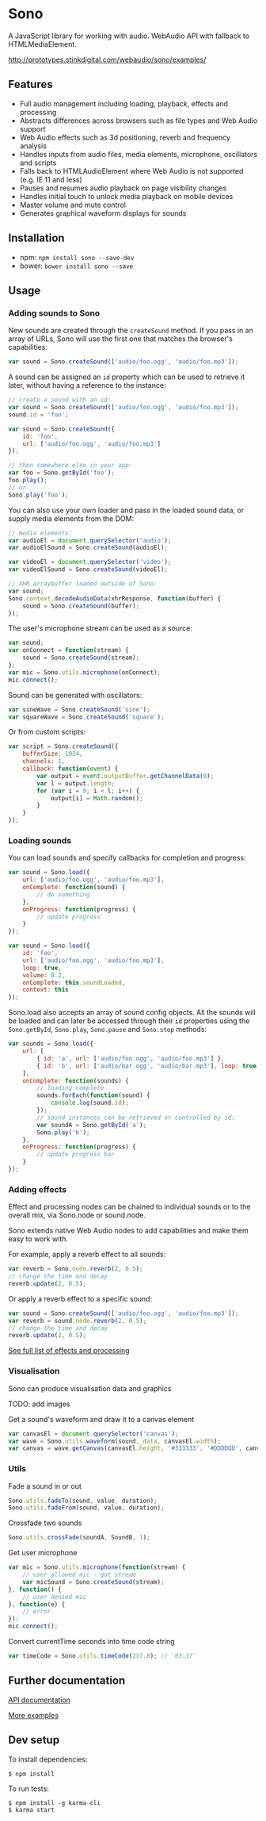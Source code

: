 # Sono

A JavaScript library for working with audio. WebAudio API with fallback to HTMLMediaElement.

<http://prototypes.stinkdigital.com/webaudio/sono/examples/>

## Features

* Full audio management including loading, playback, effects and processing
* Abstracts differences across browsers such as file types and Web Audio support
* Web Audio effects such as 3d positioning, reverb and frequency analysis
* Handles inputs from audio files, media elements, microphone, oscillators and scripts
* Falls back to HTMLAudioElement where Web Audio is not supported (e.g. IE 11 and less)
* Pauses and resumes audio playback on page visibility changes
* Handles initial touch to unlock media playback on mobile devices
* Master volume and mute control
* Generates graphical waveform displays for sounds

## Installation

* npm: ```npm install sono --save-dev```
* bower: ```bower install sono --save```

## Usage

### Adding sounds to Sono

New sounds are created through the `createSound` method. If you pass in an array of URLs, Sono will use the first one that matches the browser's capabilities:

```javascript
var sound = Sono.createSound(['audio/foo.ogg', 'audio/foo.mp3']);
```

A sound can be assigned an `id` property which can be used to retrieve it later, without having a reference to the instance:

```javascript
// create a sound with an id:
var sound = Sono.createSound(['audio/foo.ogg', 'audio/foo.mp3']);
sound.id = 'foo';

var sound = Sono.createSound({
    id: 'foo',
    url: ['audio/foo.ogg', 'audio/foo.mp3']
});

// then somewhere else in your app:
var foo = Sono.getById('foo');
foo.play();
// or
Sono.play('foo');
```

You can also use your own loader and pass in the loaded sound data, or supply media elements from the DOM:

```javascript
// media elements:
var audioEl = document.querySelector('audio');
var audioElSound = Sono.createSound(audioEl);

var videoEl = document.querySelector('video');
var videoElSound = Sono.createSound(videoEl);

// XHR arraybuffer loaded outside of Sono:
var sound;
Sono.context.decodeAudioData(xhrResponse, function(buffer) {
    sound = Sono.createSound(buffer);
});
```

The user's microphone stream can be used as a source:

```javascript
var sound;
var onConnect = function(stream) {
    sound = Sono.createSound(stream);
};
var mic = Sono.utils.microphone(onConnect);
mic.connect();
```

Sound can be generated with oscillators:

```javascript
var sineWave = Sono.createSound('sine');
var squareWave = Sono.createSound('square');
```

Or from custom scripts:

```javascript
var script = Sono.createSound({
    bufferSize: 1024,
    channels: 1,
    callback: function(event) {
        var output = event.outputBuffer.getChannelData(0);
        var l = output.length;
        for (var i = 0; i < l; i++) {
            output[i] = Math.random();
        }
    }
});
```

### Loading sounds

You can load sounds and specify callbacks for completion and progress:

```javascript
var sound = Sono.load({
    url: ['audio/foo.ogg', 'audio/foo.mp3'],
    onComplete: function(sound) {
        // do something
    },
    onProgress: function(progress) {
        // update progress
    }
});

var sound = Sono.load({
    id: 'foo',
    url: ['audio/foo.ogg', 'audio/foo.mp3'],
    loop: true,
    volume: 0.2,
    onComplete: this.soundLoaded,
    context: this
});
```

Sono.load also accepts an array of sound config objects. All the sounds will be loaded and can later be accessed through their `id` properties using the `Sono.getById`, `Sono.play`, `Sono.pause` and `Sono.stop` methods:

```javascript
var sounds = Sono.load({
    url: [
        { id: 'a', url: ['audio/foo.ogg', 'audio/foo.mp3'] },
        { id: 'b', url: ['audio/bar.ogg', 'audio/bar.mp3'], loop: true, volume: 0.5 }
    ],
    onComplete: function(sounds) {
        // loading complete
        sounds.forEach(function(sound) {
            console.log(sound.id);
        });
        // sound instances can be retrieved or controlled by id:
        var soundA = Sono.getById('a');
        Sono.play('b');
    },
    onProgress: function(progress) {
        // update progress bar
    }
});
```

### Adding effects

Effect and processing nodes can be chained to individual sounds or to the overall mix, via Sono.node or sound.node.

Sono extends native Web Audio nodes to add capabilities and make them easy to work with.

For example, apply a reverb effect to all sounds:

```javascript
var reverb = Sono.node.reverb(2, 0.5);
// change the time and decay
reverb.update(2, 0.5);
```

Or apply a reverb effect to a specific sound:

```javascript
var sound = Sono.createSound(['audio/foo.ogg', 'audio/foo.mp3']);
var reverb = sound.node.reverb(2, 0.5);
// change the time and decay
reverb.update(2, 0.5);
```

[See full list of effects and processing](docs/Sono.md#nodemanager)


### Visualisation

Sono can produce visualisation data and graphics

TODO: add images

Get a sound's waveform and draw it to a canvas element

```javascript
var canvasEl = document.querySelector('canvas');
var wave = Sono.utils.waveform(sound._data, canvasEl.width);
var canvas = wave.getCanvas(canvasEl.height, '#333333', '#DDDDDD', canvasEl);

```


### Utils

Fade a sound in or out

```javascript
Sono.utils.fadeTo(sound, value, duration);
Sono.utils.fadeFrom(sound, value, duration);
```

Crossfade two sounds

```javascript
Sono.utils.crossFade(soundA, SoundB, 1);
```

Get user microphone

```javascript
var mic = Sono.utils.microphone(function(stream) {
    // user allowed mic - got stream
    var micSound = Sono.createSound(stream);
}, function() {
    // user denied mic
}, function(e) {
    // error
});
mic.connect();
```

Convert currentTime seconds into time code string

```javascript
var timeCode = Sono.utils.timeCode(217.8); // '03:37'
```

## Further documentation

[API documentation](docs/API.md)

[More examples](docs/Sono.md)


## Dev setup

To install dependencies:

```
$ npm install
```

To run tests:

```
$ npm install -g karma-cli
$ karma start
```
